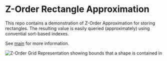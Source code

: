 # Z-Order Rectangle Approximation

This repo contains a demonstration of Z-Order Approximation for storing rectangles. The resulting value is easily queried (approximately) using convential sort-based indexes.

See [main](main.go) for more information.

![Z-Order Grid Representation showing bounds that a shape is contained in](rect.jp)
